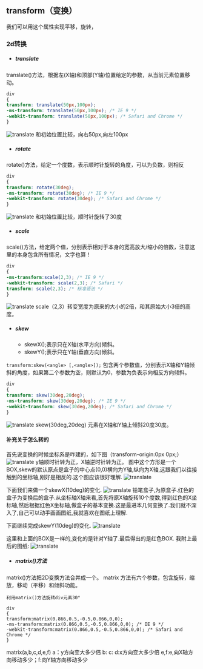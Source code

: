 transform（变换）
---
我们可以用这个属性实现平移，旋转，
### 2d转换
- ##### translate 
translate()方法，根据左(X轴)和顶部(Y轴)位置给定的参数，从当前元素位置移动。

```css
div
{
transform: translate(50px,100px);
-ms-transform: translate(50px,100px); /* IE 9 */
-webkit-transform: translate(50px,100px); /* Safari and Chrome */
}
```
![translate](images/1.png)
和初始位置比较，向右50px,向左100px

- ##### rotate 
rotate()方法，给定一个度数，表示顺时针旋转的角度，可以为负数，则相反

```css
div
{
transform: rotate(30deg);
-ms-transform: rotate(30deg); /* IE 9 */
-webkit-transform: rotate(30deg); /* Safari and Chrome */
}
```
![translate](images/2.png)
和初始位置比较，顺时针旋转了30度

- ##### scale 
scale()方法，给定两个值，分别表示相对于本身的宽高放大/缩小的倍数，注意这里的本身包含所有情况，文字也算！

```css
div
{
-ms-transform:scale(2,3); /* IE 9 */
-webkit-transform: scale(2,3); /* Safari */
transform: scale(2,3); /* 标准语法 */
}
```
![translate](images/3.png)
scale（2,3）转变宽度为原来的大小的2倍，和其原始大小3倍的高度。

- ##### skew 
  -  skewX(<angle>);表示只在X轴(水平方向)倾斜。
  - skewY(<angle>);表示只在Y轴(垂直方向)倾斜。

`transform:skew(<angle> [,<angle>]);`
包含两个参数值，分别表示X轴和Y轴倾斜的角度，如果第二个参数为空，则默认为0，参数为负表示向相反方向倾斜。

```css
div
{
transform: skew(30deg,20deg);
-ms-transform: skew(30deg,20deg); /* IE 9 */
-webkit-transform: skew(30deg,20deg); /* Safari and Chrome */
}
```
![translate](images/4.png)
skew(30deg,20deg) 元素在X轴和Y轴上倾斜20度30度。

#### 补充关于怎么转的
首先说变换的时候坐标系是咋建的，如下图（transform-origin:0px 0px;）
![translate](images/1.gif)
y轴顺时针转为正，X轴逆时针转为正。
图中这个方形是一个BOX,skew的默认原点是盒子的中心点(0,0)横向为Y轴,纵向为X轴,这跟我们以往接触到的坐标轴,刚好是相反的.这个图应该很好理解. 
![translate](images/4.jpg)

下面我们来做一个skewX(10deg)的变化.
![translate](images/1.jpg)
铅笔盒子,为原盒子.红色的盒子为变换后的盒子.从坐标轴X轴来看,首先将原X轴旋转10个度数,得到红色的X坐标轴,然后根据红色X坐标轴,做盒子的基本变换.这是最进本几何变换了.我们就不深入了,自己可以动手画画图纸,我就喜欢在图纸上理解.

下面继续完成skewY(10deg)的变化.
![translate](images/2.jpg)

这里和上面的BOX是一样的,变化的是针对Y轴了.最后得出的是红色BOX.
我附上最后的图纸:
![translate](images/3.jpg)

- ##### matrix()方法
matrix()方法把2D变换方法合并成一个。
matrix 方法有六个参数，包含旋转，缩放，移动（平移）和倾斜功能。

`利用matrix()方法旋转div元素30°`
```
div
{
transform:matrix(0.866,0.5,-0.5,0.866,0,0);
-ms-transform:matrix(0.866,0.5,-0.5,0.866,0,0); /* IE 9 */
-webkit-transform:matrix(0.866,0.5,-0.5,0.866,0,0); /* Safari and Chrome */
}
```
matrix(a,b,c,d,e,f)
a：y方向变大多少倍
b:
c:
d:x方向变大多少倍
e,f:e,向X轴方向移动多少；f:向Y轴方向移动多少